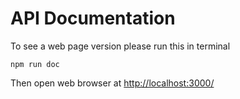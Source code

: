 # API Documentation

To see a web page version please run this in terminal

```
npm run doc
```

Then open web browser at [http://localhost:3000/](http://localhost:3000)
